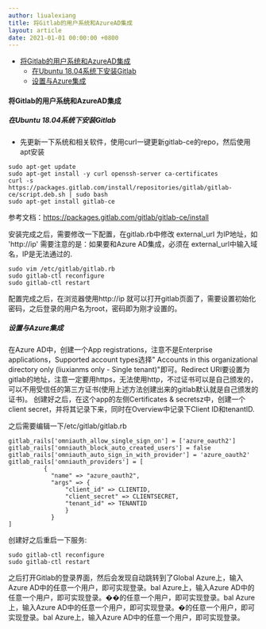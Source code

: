 ```yaml
---
author: liualexiang
title: 将Gitlab的用户系统和AzureAD集成
layout: article
date: 2021-01-01 00:00:00 +0800
---
```



- [将Gitlab的用户系统和AzureAD集成](#将gitlab的用户系统和azuread集成)
  - [在Ubuntu 18.04系统下安装Gitlab](#在ubuntu-1804系统下安装gitlab)
  - [设置与Azure集成](#设置与azure集成)
#### 将Gitlab的用户系统和AzureAD集成

##### 在Ubuntu 18.04系统下安装Gitlab

* 先更新一下系统和相关软件，使用curl一键更新gitlab-ce的repo，然后使用apt安装

```
sudo apt-get update
sudo apt-get install -y curl openssh-server ca-certificates
curl -s https://packages.gitlab.com/install/repositories/gitlab/gitlab-ce/script.deb.sh | sudo bash
sudo apt-get install gitlab-ce
```

参考文档：https://packages.gitlab.com/gitlab/gitlab-ce/install

安装完成之后，需要修改一下配置，在gitlab.rb中修改 external_url 为IP地址，如 'http://ip'
需要注意的是：如果要和Azure AD集成，必须在 external_url中输入域名，IP是无法通过的.

```
sudo vim /etc/gitlab/gitlab.rb
sudo gitlab-ctl reconfigure
sudo gitlab-ctl restart
```

配置完成之后，在浏览器使用http://ip 就可以打开gitlab页面了，需要设置初始化密码，之后登录的用户名为root，密码即为刚才设置的。

##### 设置与Azure集成

在Azure AD中，创建一个App registrations，注意不是Enterprise applications，Supported account types选择"	Accounts in this organizational directory only (liuxianms only - Single tenant)"即可。Redirect URI要设置为gitlab的地址，注意一定要用https，无法使用http，不过证书可以是自己颁发的，可以不用受信任的第三方证书(使用上述方法创建出来的gitlab默认就是自己颁发的证书)。
创建好之后，在这个app的左侧Certificates & secretsz中，创建一个client secret，并将其记录下来，同时在Overview中记录下Client ID和tenantID.

之后需要编辑一下/etc/gitlab/gitlab.rb

```
gitlab_rails['omniauth_allow_single_sign_on'] = ['azure_oauth2']
gitlab_rails['omniauth_block_auto_created_users'] = false
gitlab_rails['omniauth_auto_sign_in_with_provider'] = 'azure_oauth2'
gitlab_rails['omniauth_providers'] = [
          {
            "name" => "azure_oauth2",
            "args" => {
                "client_id" => CLIENTID,
                "client_secret" => CLIENTSECRET,
                "tenant_id" => TENANTID
                }
            }
]
```

创建好之后重启一下服务:

```
sudo gitlab-ctl reconfigure
sudo gitlab-ctl restart
```

之后打开Gitlab的登录界面，然后会发现自动跳转到了Global Azure上，输入Azure AD中的任意一个用户，即可实现登录。bal Azure上，输入Azure AD中的任意一个用户，即可实现登录。��的任意一个用户，即可实现登录。bal Azure上，输入Azure AD中的任意一个用户，即可实现登录。�的任意一个用户，即可实现登录。bal Azure上，输入Azure AD中的任意一个用户，即可实现登录。